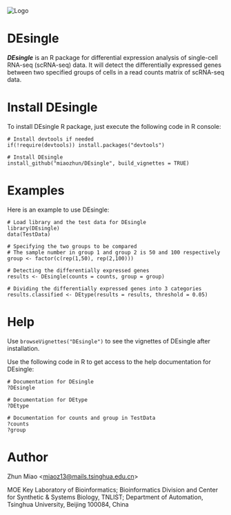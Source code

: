![Logo](https://github.com/miaozhun/DEsingle/blob/master/DEsingle%20LOGO.png?raw=true)
# DEsingle
***DEsingle*** is an R package for differential expression analysis of single-cell RNA-seq (scRNA-seq) data. It will detect the differentially expressed genes between two specified groups of cells in a read counts matrix of scRNA-seq data.

# Install DEsingle
To install DEsingle R package, just execute the following code in R console:
```
# Install devtools if needed
if(!require(devtools)) install.packages("devtools")

# Install DEsingle
install_github("miaozhun/DEsingle", build_vignettes = TRUE)
```

# Examples
Here is an example to use DEsingle:
```
# Load library and the test data for DEsingle
library(DEsingle)
data(TestData)

# Specifying the two groups to be compared
# The sample number in group 1 and group 2 is 50 and 100 respectively
group <- factor(c(rep(1,50), rep(2,100)))

# Detecting the differentially expressed genes
results <- DEsingle(counts = counts, group = group)

# Dividing the differentially expressed genes into 3 categories
results.classified <- DEtype(results = results, threshold = 0.05)
```
# Help
Use `browseVignettes("DEsingle")` to see the vignettes of DEsingle after installation.

Use the following code in R to get access to the help documentation for DEsingle:
```
# Documentation for DEsingle
?DEsingle
```
```
# Documentation for DEtype
?DEtype
```
```
# Documentation for counts and group in TestData
?counts
?group
```
# Author
Zhun Miao <<miaoz13@mails.tsinghua.edu.cn>>

MOE Key Laboratory of Bioinformatics; Bioinformatics Division and Center for Synthetic & Systems Biology, TNLIST; Department of Automation, Tsinghua University, Beijing 100084, China
